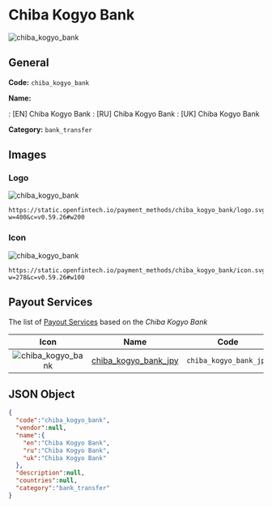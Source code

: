 
# Chiba Kogyo Bank 
![chiba_kogyo_bank](https://static.openfintech.io/payment_methods/chiba_kogyo_bank/logo.svg?w=400&c=v0.59.26#w200)  

## General 
**Code:** `chiba_kogyo_bank` 
 
**Name:** 
 
:	[EN] Chiba Kogyo Bank 
:	[RU] Chiba Kogyo Bank 
:	[UK] Chiba Kogyo Bank 
 
**Category:** `bank_transfer` 
 

## Images 

### Logo 
![chiba_kogyo_bank](https://static.openfintech.io/payment_methods/chiba_kogyo_bank/logo.svg?w=400&c=v0.59.26#w200)  

```
https://static.openfintech.io/payment_methods/chiba_kogyo_bank/logo.svg?w=400&c=v0.59.26#w200
```  

### Icon 
![chiba_kogyo_bank](https://static.openfintech.io/payment_methods/chiba_kogyo_bank/icon.svg?w=278&c=v0.59.26#w100)  

```
https://static.openfintech.io/payment_methods/chiba_kogyo_bank/icon.svg?w=278&c=v0.59.26#w100
```  

## Payout Services 
 
The list of [Payout Services](/payout-services/) based on the _Chiba Kogyo Bank_ 

|Icon|Name|Code| 
|:---:|:---:|:---:| 
|![chiba_kogyo_bank](https://static.openfintech.io/payout_methods/chiba_kogyo_bank/icon.svg?w=278&c=v0.59.26#w40) |[chiba_kogyo_bank_jpy](/payout-services/chiba_kogyo_bank_jpy/)|`chiba_kogyo_bank_jpy`| 
 

## JSON Object 

```json
{
  "code":"chiba_kogyo_bank",
  "vendor":null,
  "name":{
    "en":"Chiba Kogyo Bank",
    "ru":"Chiba Kogyo Bank",
    "uk":"Chiba Kogyo Bank"
  },
  "description":null,
  "countries":null,
  "category":"bank_transfer"
}
```  

